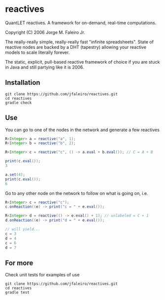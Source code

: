# reactives

QuantLET reactives. A framework for on-demand, real-time computations.

Copyright (C) 2006 Jorge M. Faleiro Jr.

The really-really simple, really-really fast "infinite spreadsheets". State of reactive nodes are backed by a DHT (tapestry) allowing your reactive models to scale literally forever.

The static, explicit, pull-based reactive framework of choice if you are stuck in Java and still partying like it is 2006.

## Installation

```
git clone https://github.com/jfaleiro/reactives.git
cd reactives
gradle check
```

## Use

You can go to one of the nodes in the network and generate a few reactives

```java
R<Integer> a = reactive("a", 1);
R<Integer> b = reactive("b", 2);

R<Integer> c = reactive("c", () -> a.eval + b.eval()); // C = A + B

print(c.eval());
3

a.set(4);
print(c.eval());
6
```

Go to any other node on the network to follow on what is going on, i.e.

```java
R<Integer> c = reactive("c");
c.onReaction((e) -> print("c = " + e.eval());

R<Integer> d = reactive(() -> e.eval() + 1); // unlabeled = C + 1
d.onReaction((e) -> print("d = " + e.eval());

// will yield...
c = 3
d = 4
c = 6
d = 7
```

## For more

Check unit tests for examples of use

```
git clone https://github.com/jfaleiro/reactives.git
cd reactives
gradle test
```
